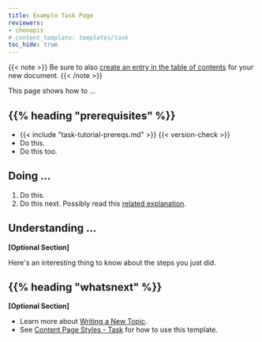```yaml
---
title: Example Task Page
reviewers:
- chenopis
# content_template: templates/task
toc_hide: true
---
```


<!-- overview -->

{{< note >}}
Be sure to also [create an entry in the table of contents](/docs/contribute/style/write-new-topic/#placing-your-topic-in-the-table-of-contents) for your new document.
{{< /note >}}

This page shows how to ...



## {{% heading "prerequisites" %}}


* {{< include "task-tutorial-prereqs.md" >}} {{< version-check >}}
* Do this.
* Do this too.



<!-- steps -->

## Doing ...

1. Do this.
1. Do this next. Possibly read this [related explanation](#).



<!-- discussion -->

## Understanding ...
**[Optional Section]**

Here's an interesting thing to know about the steps you just did.



## {{% heading "whatsnext" %}}


**[Optional Section]**

* Learn more about [Writing a New Topic](/docs/home/contribute/write-new-topic/).
* See [Content Page Styles - Task](/docs/home/contribute/page-styles/#task) for how to use this template.

